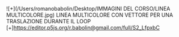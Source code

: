 ![+](/Users/romanobabolin/Desktop/IMMAGINI DEL CORSO/LINEA MULTICOLORE.jpg)
LINEA MULTICOLORE CON VETTORE PER UNA TRASLAZIONE DURANTE IL LOOP
[+]https://editor.p5js.org/r.babolin@gmail.com/full/S2_LfpxbC
